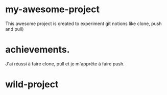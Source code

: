 # my-awesome-project

This awesome project is created to experiment git notions like clone, push and pull)

# achievements.

J'ai réussi à faire clone, pull et je m'apprête à faire push.
# wild-project
